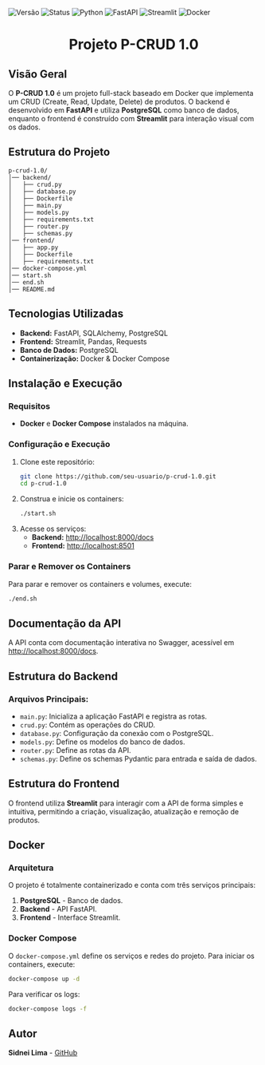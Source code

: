 ![Versão](https://img.shields.io/badge/versão-1.0-blue)
![Status](https://img.shields.io/badge/status-finalizado-brightgreen)
![Python](https://img.shields.io/badge/Python-3.13.1-blue?logo=python)
![FastAPI](https://img.shields.io/badge/FastAPI-0.95-green) 
![Streamlit](https://img.shields.io/badge/Streamlit-1.12-red) ![Docker](https://img.shields.io/badge/Docker-✔-blue)
 


<h1 align="center">Projeto P-CRUD 1.0</h1>


## Visão Geral
O **P-CRUD 1.0** é um projeto full-stack baseado em Docker que implementa um CRUD (Create, Read, Update, Delete) de produtos. O backend é desenvolvido em **FastAPI** e utiliza **PostgreSQL** como banco de dados, enquanto o frontend é construído com **Streamlit** para interação visual com os dados.

## Estrutura do Projeto
```
p-crud-1.0/
│── backend/
│   ├── crud.py
│   ├── database.py
│   ├── Dockerfile
│   ├── main.py
│   ├── models.py
│   ├── requirements.txt
│   ├── router.py
│   ├── schemas.py
│── frontend/
│   ├── app.py
│   ├── Dockerfile
│   ├── requirements.txt
│── docker-compose.yml
│── start.sh
│── end.sh
│── README.md
```

## Tecnologias Utilizadas
- **Backend:** FastAPI, SQLAlchemy, PostgreSQL
- **Frontend:** Streamlit, Pandas, Requests
- **Banco de Dados:** PostgreSQL
- **Containerização:** Docker & Docker Compose

## Instalação e Execução
### Requisitos
- **Docker** e **Docker Compose** instalados na máquina.

### Configuração e Execução
1. Clone este repositório:
   ```sh
   git clone https://github.com/seu-usuario/p-crud-1.0.git
   cd p-crud-1.0
   ```
2. Construa e inicie os containers:
   ```sh
   ./start.sh
   ```
3. Acesse os serviços:
   - **Backend:** [http://localhost:8000/docs](http://localhost:8000/docs)
   - **Frontend:** [http://localhost:8501](http://localhost:8501)

### Parar e Remover os Containers
Para parar e remover os containers e volumes, execute:
```sh
./end.sh
```

## Documentação da API
A API conta com documentação interativa no Swagger, acessível em [http://localhost:8000/docs](http://localhost:8000/docs).

## Estrutura do Backend
### Arquivos Principais:
- `main.py`: Inicializa a aplicação FastAPI e registra as rotas.
- `crud.py`: Contém as operações do CRUD.
- `database.py`: Configuração da conexão com o PostgreSQL.
- `models.py`: Define os modelos do banco de dados.
- `router.py`: Define as rotas da API.
- `schemas.py`: Define os schemas Pydantic para entrada e saída de dados.

## Estrutura do Frontend
O frontend utiliza **Streamlit** para interagir com a API de forma simples e intuitiva, permitindo a criação, visualização, atualização e remoção de produtos.

## Docker
### Arquitetura
O projeto é totalmente containerizado e conta com três serviços principais:
1. **PostgreSQL** - Banco de dados.
2. **Backend** - API FastAPI.
3. **Frontend** - Interface Streamlit.

### Docker Compose
O `docker-compose.yml` define os serviços e redes do projeto. Para iniciar os containers, execute:
```sh
docker-compose up -d
```

Para verificar os logs:
```sh
docker-compose logs -f
```

## Autor
**Sidnei Lima** - [GitHub](https://github.com/AnalistaOficial)
